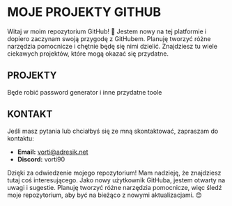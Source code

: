 # MOJE PROJEKTY GITHUB

Witaj w moim repozytorium GitHub! 🎉 Jestem nowy na tej platformie i dopiero zaczynam swoją przygodę z GitHubem. Planuję tworzyć różne narzędzia pomocnicze i chętnie będę się nimi dzielić. Znajdziesz tu wiele ciekawych projektów, które mogą okazać się przydatne.

## PROJEKTY
Będe robić password generator i inne przydatne toole

## KONTAKT
Jeśli masz pytania lub chciałbyś się ze mną skontaktować, zapraszam do kontaktu:
- **Email:** vorti@adresik.net
- **Discord:** vorti90

Dzięki za odwiedzenie mojego repozytorium! Mam nadzieję, że znajdziesz tutaj coś interesującego. Jako nowy użytkownik GitHuba, jestem otwarty na uwagi i sugestie. Planuję tworzyć różne narzędzia pomocnicze, więc śledź moje repozytorium, aby być na bieżąco z nowymi aktualizacjami. 😊

